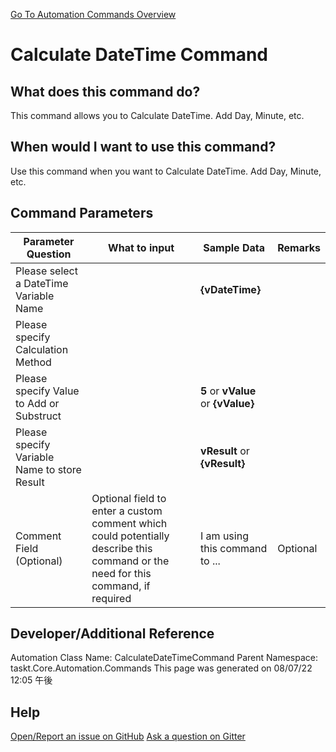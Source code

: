 <!--TITLE: Calculate DateTime Command -->
<!-- SUBTITLE: a command in the DateTime Commands group. -->
[Go To Automation Commands Overview](/automation-commands.md)


# Calculate DateTime Command


## What does this command do?
This command allows you to Calculate DateTime. Add Day, Minute, etc.


## When would I want to use this command?
Use this command when you want to Calculate DateTime. Add Day, Minute, etc.


## Command Parameters
| Parameter Question   	| What to input  	|  Sample Data 	| Remarks  	|
| ---                    | ---               | ---           | ---       |
|Please select a DateTime Variable Name||**{vDateTime}**||
|Please specify Calculation Method||||
|Please specify Value to Add or Substruct||**5** or **vValue** or **{vValue}**||
|Please specify Variable Name to store Result||**vResult** or **{vResult}**||
|Comment Field (Optional)|Optional field to enter a custom comment which could potentially describe this command or the need for this command, if required|I am using this command to ...|Optional|












## Developer/Additional Reference
Automation Class Name: CalculateDateTimeCommand
Parent Namespace: taskt.Core.Automation.Commands
This page was generated on 08/07/22 12:05 午後


## Help
[Open/Report an issue on GitHub](https://github.com/saucepleez/taskt/issues/new)
[Ask a question on Gitter](https://gitter.im/taskt-rpa/Lobby)
